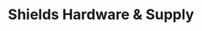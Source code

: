 ---
title: "Shields Hardware & Supply"
url: /linton/shields-hardware-und-supply/
shop: Eisenwaren
---